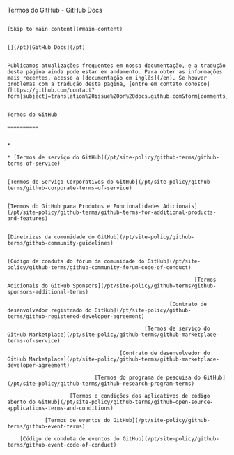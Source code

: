 Termos do GitHub - GitHub Docs

                                                                                                [Skip to main content](#main-content)

                                                                                                [](/pt)[GitHub Docs](/pt)

                                                                                                Publicamos atualizações frequentes em nossa documentação, e a tradução desta página ainda pode estar em andamento. Para obter as informações mais recentes, acesse a [documentação em inglês](/en). Se houver problemas com a tradução desta página, [entre em contato conosco](https://github.com/contact?form[subject]=translation%20issue%20on%20docs.github.com&form[comments]=).

                                                                                                Termos do GitHub
                                                                                                ==========

                                                                                                *
                                                                                                * [Termos de serviço do GitHub](/pt/site-policy/github-terms/github-terms-of-service)

                                                                                                [Termos de Serviço Corporativos do GitHub](/pt/site-policy/github-terms/github-corporate-terms-of-service)

                                                                                        [Termos do GitHub para Produtos e Funcionalidades Adicionais](/pt/site-policy/github-terms/github-terms-for-additional-products-and-features)

                                                                                [Diretrizes da comunidade do GitHub](/pt/site-policy/github-terms/github-community-guidelines)

                                                                        [Código de conduta do fórum da comunidade do GitHub](/pt/site-policy/github-terms/github-community-forum-code-of-conduct)

                                                                [Termos Adicionais do GitHub Sponsors](/pt/site-policy/github-terms/github-sponsors-additional-terms)

                                                        [Contrato de desenvolvedor registrado do GitHub](/pt/site-policy/github-terms/github-registered-developer-agreement)

                                                [Termos de serviço do GitHub Marketplace](/pt/site-policy/github-terms/github-marketplace-terms-of-service)

                                        [Contrato de desenvolvedor do GitHub Marketplace](/pt/site-policy/github-terms/github-marketplace-developer-agreement)

                                [Termos do programa de pesquisa do GitHub](/pt/site-policy/github-terms/github-research-program-terms)

                        [Termos e condições dos aplicativos de código aberto do GitHub](/pt/site-policy/github-terms/github-open-source-applications-terms-and-conditions)

                [Termos de eventos do GitHub](/pt/site-policy/github-terms/github-event-terms)

        [Código de conduta de eventos do GitHub](/pt/site-policy/github-terms/github-event-code-of-conduct)
